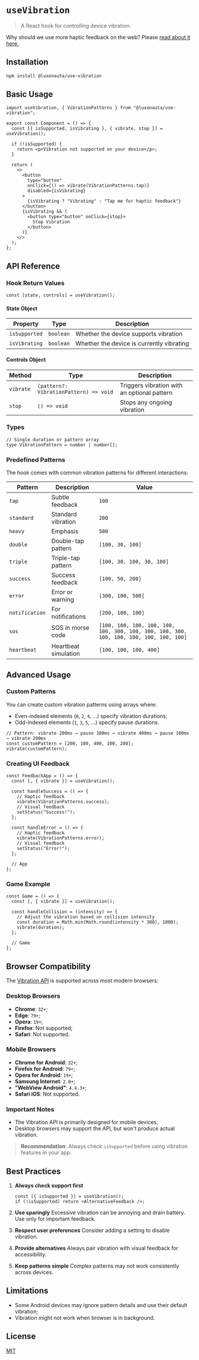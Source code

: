 # `useVibration`

> A React hook for controlling device vibration.

Why should we use more haptic feedback on the web? Please [read about it here.](https://dev.to/luxonauta/beyond-visual-why-we-should-be-using-more-haptic-feedback-on-the-web-1adg)

## Installation

```bash
npm install @luxonauta/use-vibration
```

## Basic Usage

```tsx
import useVibration, { VibrationPatterns } from "@luxonauta/use-vibration";

export const Component = () => {
  const [{ isSupported, isVibrating }, { vibrate, stop }] = useVibration();

  if (!isSupported) {
    return <p>Vibration not supported on your device</p>;
  }

  return (
    <>
      <button
        type="button"
        onClick={() => vibrate(VibrationPatterns.tap)}
        disabled={isVibrating}
      >
        {isVibrating ? "Vibrating" : "Tap me for haptic feedback"}
      </button>
      {isVibrating && (
        <button type="button" onClick={stop}>
          Stop Vibration
        </button>
      )}
    </>
  );
};
```

## API Reference

### Hook Return Values

```tsx
const [state, controls] = useVibration();
```

#### State Object

| Property      | Type      | Description                               |
| ------------- | --------- | ----------------------------------------- |
| `isSupported` | `boolean` | Whether the device supports vibration     |
| `isVibrating` | `boolean` | Whether the device is currently vibrating |

#### Controls Object

| Method    | Type                                   | Description                                 |
| --------- | -------------------------------------- | ------------------------------------------- |
| `vibrate` | `(pattern?: VibrationPattern) => void` | Triggers vibration with an optional pattern |
| `stop`    | `() => void`                           | Stops any ongoing vibration                 |

### Types

```tsx
// Single duration or pattern array
type VibrationPattern = number | number[];
```

### Predefined Patterns

The hook comes with common vibration patterns for different interactions:

| Pattern        | Description          | Value                                                                                   |
| -------------- | -------------------- | --------------------------------------------------------------------------------------- |
| `tap`          | Subtle feedback      | `100`                                                                                   |
| `standard`     | Standard vibration   | `200`                                                                                   |
| `heavy`        | Emphasis             | `500`                                                                                   |
| `double`       | Double-tap pattern   | `[100, 30, 100]`                                                                        |
| `triple`       | Triple-tap pattern   | `[100, 30, 100, 30, 100]`                                                               |
| `success`      | Success feedback     | `[100, 50, 200]`                                                                        |
| `error`        | Error or warning     | `[300, 100, 500]`                                                                       |
| `notification` | For notifications    | `[200, 100, 100]`                                                                       |
| `sos`          | SOS in morse code    | `[100, 100, 100, 100, 100, 100, 300, 100, 300, 100, 300, 100, 100, 100, 100, 100, 100]` |
| `heartbeat`    | Heartbeat simulation | `[100, 100, 100, 400]`                                                                  |

## Advanced Usage

### Custom Patterns

You can create custom vibration patterns using arrays where:

- Even-indexed elements (`0`, `2`, `4`, ...) specify vibration durations;
- Odd-indexed elements (`1`, `3`, `5`, ...) specify pause durations.

```tsx
// Pattern: vibrate 200ms → pause 100ms → vibrate 400ms → pause 100ms → vibrate 200ms
const customPattern = [200, 100, 400, 100, 200];
vibrate(customPattern);
```

### Creating UI Feedback

```tsx
const FeedbackApp = () => {
  const [, { vibrate }] = useVibration();

  const handleSuccess = () => {
    // Haptic feedback
    vibrate(VibrationPatterns.success);
    // Visual feedback
    setStatus("Success!");
  };

  const handleError = () => {
    // Haptic feedback
    vibrate(VibrationPatterns.error);
    // Visual feedback
    setStatus("Error!");
  };

  // App
};
```

### Game Example

```tsx
const Game = () => {
  const [, { vibrate }] = useVibration();

  const handleCollision = (intensity) => {
    // Adjust the vibration based on collision intensity
    const duration = Math.min(Math.round(intensity * 300), 1000);
    vibrate(duration);
  };

  // Game
};
```

## Browser Compatibility

The [Vibration API](https://developer.mozilla.org/en-US/docs/Web/API/Vibration_API) is supported across most modern browsers:

### Desktop Browsers

- **Chrome**: `32+`;
- **Edge**: `79+`;
- **Opera**: `19+`;
- **Firefox**: Not supported;
- **Safari**: Not supported.

### Mobile Browsers

- **Chrome for Android**: `32+`;
- **Firefox for Android**: `79+`;
- **Opera for Android**: `19+`;
- **Samsung Internet**: `2.0+`;
- **"WebView Android"**: `4.4.3+`;
- **Safari iOS**: Not supported.

### Important Notes

- The Vibration API is primarily designed for mobile devices;
- Desktop browsers may support the API, but won't produce actual vibration.

> **Recommendation**: Always check `isSupported` before using vibration features in your app.

## Best Practices

1. **Always check support first**

   ```tsx
   const [{ isSupported }] = useVibration();
   if (!isSupported) return <AlternativeFeedback />;
   ```

2. **Use sparingly**
   Excessive vibration can be annoying and drain battery. Use only for important feedback.

3. **Respect user preferences**
   Consider adding a setting to disable vibration.

4. **Provide alternatives**
   Always pair vibration with visual feedback for accessibility.

5. **Keep patterns simple**
   Complex patterns may not work consistently across devices.

## Limitations

- Some Android devices may ignore pattern details and use their default vibration;
- Vibration might not work when browser is in background.

## License

[MIT](license)
